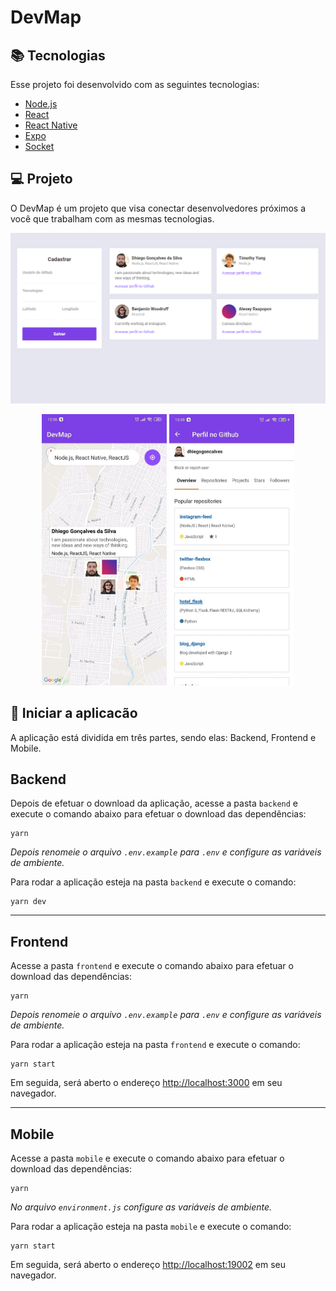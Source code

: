 # DevMap

## 📚 Tecnologias

Esse projeto foi desenvolvido com as seguintes tecnologias:

- [Node.js](https://nodejs.org/en/)
- [React](https://reactjs.org)
- [React Native](https://facebook.github.io/react-native/)
- [Expo](https://expo.io/)
- [Socket](https://socket.io/)

## 💻 Projeto

O DevMap é um projeto que visa conectar desenvolvedores próximos a você que trabalham com as mesmas tecnologias.

<p align="center">
    <img src="frontend/print1.png" alt="drawing" width="750"/>
</p>

<p align="center">
    <img src="mobile/print2.jpg" alt="drawing" width="200"/>
    <img src="mobile/print3.jpg" alt="drawing" width="200"/>
</p>

## :checkered_flag: Iniciar a aplicacão

A aplicação está dividida em três partes, sendo elas: Backend, Frontend e Mobile.

## Backend

Depois de efetuar o download da aplicação, acesse a pasta `backend` e execute o comando abaixo para efetuar o download das dependências:

```console
yarn
```

_Depois renomeie o arquivo `.env.example` para `.env` e configure as variáveis de ambiente._

Para rodar a aplicação esteja na pasta `backend` e execute o comando:

```console
yarn dev
```

---

## Frontend

Acesse a pasta `frontend` e execute o comando abaixo para efetuar o download das dependências:

```console
yarn
```

_Depois renomeie o arquivo `.env.example` para `.env` e configure as variáveis de ambiente._

Para rodar a aplicação esteja na pasta `frontend` e execute o comando:

```console
yarn start
```

Em seguida, será aberto o endereço [http://localhost:3000](http://localhost:3000) em seu navegador.

---

## Mobile

Acesse a pasta `mobile` e execute o comando abaixo para efetuar o download das dependências:

```console
yarn
```

_No arquivo `environment.js` configure as variáveis de ambiente._

Para rodar a aplicação esteja na pasta `mobile` e execute o comando:

```console
yarn start
```

Em seguida, será aberto o endereço [http://localhost:19002](http://localhost:19002) em seu navegador.
